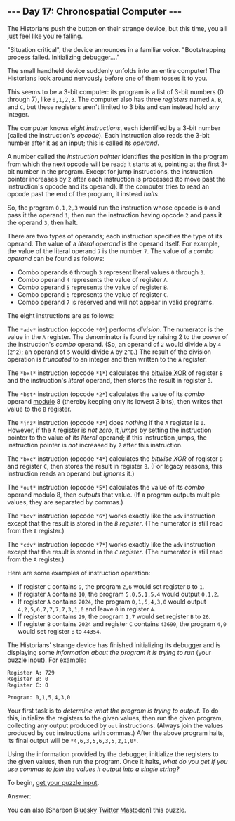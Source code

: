 \--- Day 17: Chronospatial Computer ---
----------

The Historians push the button on their strange device, but this time, you all just feel like you're [falling](/2018/day/6).

"Situation critical", the device announces in a familiar voice. "Bootstrapping process failed. Initializing debugger...."

The small handheld device suddenly unfolds into an entire computer! The Historians look around nervously before one of them tosses it to you.

This seems to be a 3-bit computer: its program is a list of 3-bit numbers (0 through 7), like `0,1,2,3`. The computer also has three *registers* named `A`, `B`, and `C`, but these registers aren't limited to 3 bits and can instead hold any integer.

The computer knows *eight instructions*, each identified by a 3-bit number (called the instruction's *opcode*). Each instruction also reads the 3-bit number after it as an input; this is called its *operand*.

A number called the *instruction pointer* identifies the position in the program from which the next opcode will be read; it starts at `0`, pointing at the first 3-bit number in the program. Except for jump instructions, the instruction pointer increases by `2` after each instruction is processed (to move past the instruction's opcode and its operand). If the computer tries to read an opcode past the end of the program, it instead *halts*.

So, the program `0,1,2,3` would run the instruction whose opcode is `0` and pass it the operand `1`, then run the instruction having opcode `2` and pass it the operand `3`, then halt.

There are two types of operands; each instruction specifies the type of its operand. The value of a *literal operand* is the operand itself. For example, the value of the literal operand `7` is the number `7`. The value of a *combo operand* can be found as follows:

* Combo operands `0` through `3` represent literal values `0` through `3`.
* Combo operand `4` represents the value of register `A`.
* Combo operand `5` represents the value of register `B`.
* Combo operand `6` represents the value of register `C`.
* Combo operand `7` is reserved and will not appear in valid programs.

The eight instructions are as follows:

The `*adv*` instruction (opcode `*0*`) performs *division*. The numerator is the value in the `A` register. The denominator is found by raising 2 to the power of the instruction's *combo* operand. (So, an operand of `2` would divide `A` by `4` (`2^2`); an operand of `5` would divide `A` by `2^B`.) The result of the division operation is *truncated* to an integer and then written to the `A` register.

The `*bxl*` instruction (opcode `*1*`) calculates the [bitwise XOR](https://en.wikipedia.org/wiki/Bitwise_operation#XOR) of register `B` and the instruction's *literal* operand, then stores the result in register `B`.

The `*bst*` instruction (opcode `*2*`) calculates the value of its *combo* operand [modulo](https://en.wikipedia.org/wiki/Modulo) 8 (thereby keeping only its lowest 3 bits), then writes that value to the `B` register.

The `*jnz*` instruction (opcode `*3*`) does *nothing* if the `A` register is `0`. However, if the `A` register is *not zero*, it *jumps* by setting the instruction pointer to the value of its *literal* operand; if this instruction jumps, the instruction pointer is *not* increased by `2` after this instruction.

The `*bxc*` instruction (opcode `*4*`) calculates the *bitwise XOR* of register `B` and register `C`, then stores the result in register `B`. (For legacy reasons, this instruction reads an operand but *ignores* it.)

The `*out*` instruction (opcode `*5*`) calculates the value of its *combo* operand modulo 8, then *outputs* that value. (If a program outputs multiple values, they are separated by commas.)

The `*bdv*` instruction (opcode `*6*`) works exactly like the `adv` instruction except that the result is stored in the *`B` register*. (The numerator is still read from the `A` register.)

The `*cdv*` instruction (opcode `*7*`) works exactly like the `adv` instruction except that the result is stored in the *`C` register*. (The numerator is still read from the `A` register.)

Here are some examples of instruction operation:

* If register `C` contains `9`, the program `2,6` would set register `B` to `1`.
* If register `A` contains `10`, the program `5,0,5,1,5,4` would output `0,1,2`.
* If register `A` contains `2024`, the program `0,1,5,4,3,0` would output `4,2,5,6,7,7,7,7,3,1,0` and leave `0` in register `A`.
* If register `B` contains `29`, the program `1,7` would set register `B` to `26`.
* If register `B` contains `2024` and register `C` contains `43690`, the program `4,0` would set register `B` to `44354`.

The Historians' strange device has finished initializing its debugger and is displaying some *information about the program it is trying to run* (your puzzle input). For example:

```
Register A: 729
Register B: 0
Register C: 0

Program: 0,1,5,4,3,0

```

Your first task is to *determine what the program is trying to output*. To do this, initialize the registers to the given values, then run the given program, collecting any output produced by `out` instructions. (Always join the values produced by `out` instructions with commas.) After the above program halts, its final output will be `*4,6,3,5,6,3,5,2,1,0*`.

Using the information provided by the debugger, initialize the registers to the given values, then run the program. Once it halts, *what do you get if you use commas to join the values it output into a single string?*

To begin, [get your puzzle input](17/input).

Answer:

You can also [Shareon [Bluesky](https://bsky.app/intent/compose?text=%22Chronospatial+Computer%22+%2D+Day+17+%2D+Advent+of+Code+2024+%23AdventOfCode+https%3A%2F%2Fadventofcode%2Ecom%2F2024%2Fday%2F17) [Twitter](https://twitter.com/intent/tweet?text=%22Chronospatial+Computer%22+%2D+Day+17+%2D+Advent+of+Code+2024&url=https%3A%2F%2Fadventofcode%2Ecom%2F2024%2Fday%2F17&related=ericwastl&hashtags=AdventOfCode) [Mastodon](javascript:void(0);)] this puzzle.
